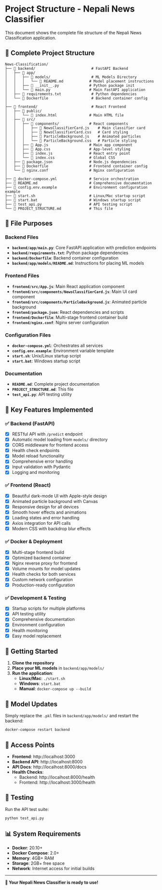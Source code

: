 # Project Structure - Nepali News Classifier

This document shows the complete file structure of the Nepali News Classification application.

## 📁 Complete Project Structure

```
News-Classification/
├── 📁 backend/                          # FastAPI Backend
│   ├── 📁 app/
│   │   ├── 📁 models/                   # ML Models Directory
│   │   │   └── 📄 README.md            # Model placement instructions
│   │   ├── 📄 __init__.py              # Python package init
│   │   └── 📄 main.py                  # Main FastAPI application
│   ├── 📄 requirements.txt              # Python dependencies
│   └── 📄 Dockerfile                    # Backend container config
│
├── 📁 frontend/                         # React Frontend
│   ├── 📁 public/
│   │   └── 📄 index.html               # Main HTML file
│   ├── 📁 src/
│   │   ├── 📁 components/              # React components
│   │   │   ├── 📄 NewsClassifierCard.js    # Main classifier card
│   │   │   ├── 📄 NewsClassifierCard.css   # Card styling
│   │   │   ├── 📄 ParticleBackground.js    # Animated particles
│   │   │   └── 📄 ParticleBackground.css   # Particle styling
│   │   ├── 📄 App.js                   # Main app component
│   │   ├── 📄 App.css                  # App-level styling
│   │   ├── 📄 index.js                 # React entry point
│   │   └── 📄 index.css                # Global CSS
│   ├── 📄 package.json                 # Node.js dependencies
│   ├── 📄 Dockerfile                   # Frontend container config
│   └── 📄 nginx.conf                   # Nginx configuration
│
├── 📄 docker-compose.yml               # Service orchestration
├── 📄 README.md                        # Comprehensive documentation
├── 📄 config.env.example               # Environment configuration example
├── 📄 start.sh                         # Linux/Mac startup script
├── 📄 start.bat                        # Windows startup script
├── 📄 test_api.py                      # API testing script
└── 📄 PROJECT_STRUCTURE.md             # This file
```

## 🎯 File Purposes

### Backend Files
- **`backend/app/main.py`**: Core FastAPI application with prediction endpoints
- **`backend/requirements.txt`**: Python package dependencies
- **`backend/Dockerfile`**: Backend container configuration
- **`backend/app/models/README.md`**: Instructions for placing ML models

### Frontend Files
- **`frontend/src/App.js`**: Main React application component
- **`frontend/src/components/NewsClassifierCard.js`**: Main UI card component
- **`frontend/src/components/ParticleBackground.js`**: Animated particle background
- **`frontend/package.json`**: React dependencies and scripts
- **`frontend/Dockerfile`**: Multi-stage frontend container build
- **`frontend/nginx.conf`**: Nginx server configuration

### Configuration Files
- **`docker-compose.yml`**: Orchestrates all services
- **`config.env.example`**: Environment variable template
- **`start.sh`**: Unix/Linux startup script
- **`start.bat`**: Windows startup script

### Documentation
- **`README.md`**: Complete project documentation
- **`PROJECT_STRUCTURE.md`**: This file
- **`test_api.py`**: API testing utility

## 🔧 Key Features Implemented

### ✅ Backend (FastAPI)
- [x] RESTful API with `/predict` endpoint
- [x] Automatic model loading from `models/` directory
- [x] CORS middleware for frontend access
- [x] Health check endpoints
- [x] Model reload functionality
- [x] Comprehensive error handling
- [x] Input validation with Pydantic
- [x] Logging and monitoring

### ✅ Frontend (React)
- [x] Beautiful dark-mode UI with Apple-style design
- [x] Animated particle background with Canvas
- [x] Responsive design for all devices
- [x] Smooth hover effects and animations
- [x] Loading states and error handling
- [x] Axios integration for API calls
- [x] Modern CSS with backdrop blur effects

### ✅ Docker & Deployment
- [x] Multi-stage frontend build
- [x] Optimized backend container
- [x] Nginx reverse proxy for frontend
- [x] Volume mounts for model updates
- [x] Health checks for both services
- [x] Custom network configuration
- [x] Production-ready configuration

### ✅ Development & Testing
- [x] Startup scripts for multiple platforms
- [x] API testing utility
- [x] Comprehensive documentation
- [x] Environment configuration
- [x] Health monitoring
- [x] Easy model replacement

## 🚀 Getting Started

1. **Clone the repository**
2. **Place your ML models** in `backend/app/models/`
3. **Run the application**:
   - **Linux/Mac**: `./start.sh`
   - **Windows**: `start.bat`
   - **Manual**: `docker-compose up --build`

## 🔄 Model Updates

Simply replace the `.pkl` files in `backend/app/models/` and restart the backend:
```bash
docker-compose restart backend
```

## 📱 Access Points

- **Frontend**: http://localhost:3000
- **Backend API**: http://localhost:8000
- **API Docs**: http://localhost:8000/docs
- **Health Checks**: 
  - Backend: http://localhost:8000/health
  - Frontend: http://localhost:3000/health

## 🧪 Testing

Run the API test suite:
```bash
python test_api.py
```

## 📊 System Requirements

- **Docker**: 20.10+
- **Docker Compose**: 2.0+
- **Memory**: 4GB+ RAM
- **Storage**: 2GB+ free space
- **Network**: Internet access for initial builds

---

**🎉 Your Nepali News Classifier is ready to use!** 